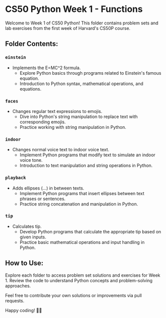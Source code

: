 # CS50 Python Week 1 - Functions

Welcome to Week 1 of CS50 Python! This folder contains problem sets and lab exercises from the first week of Harvard's CS50P course.

## Folder Contents:

### `einstein`
- Implements the E=MC^2 formula.
  - Explore Python basics through programs related to Einstein's famous equation.
  - Introduction to Python syntax, mathematical operations, and equations.

### `faces`
- Changes regular text expressions to emojis.
  - Dive into Python's string manipulation to replace text with corresponding emojis.
  - Practice working with string manipulation in Python.

### `indoor`
- Changes normal voice text to indoor voice text.
  - Implement Python programs that modify text to simulate an indoor voice tone.
  - Introduction to text manipulation and string operations in Python.

### `playback`
- Adds ellipses (...) in between texts.
  - Implement Python programs that insert ellipses between text phrases or sentences.
  - Practice string concatenation and manipulation in Python.

### `tip`
- Calculates tip.
  - Develop Python programs that calculate the appropriate tip based on given inputs.
  - Practice basic mathematical operations and input handling in Python.

## How to Use:

Explore each folder to access problem set solutions and exercises for Week 1. Review the code to understand Python concepts and problem-solving approaches.

Feel free to contribute your own solutions or improvements via pull requests.

Happy coding! 🐍✨
